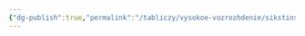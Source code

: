 ```yaml
---
{"dg-publish":true,"permalink":"/tabliczy/vysokoe-vozrozhdenie/sikstinskaya-madonna/","dgPassFrontmatter":true}
---
```



